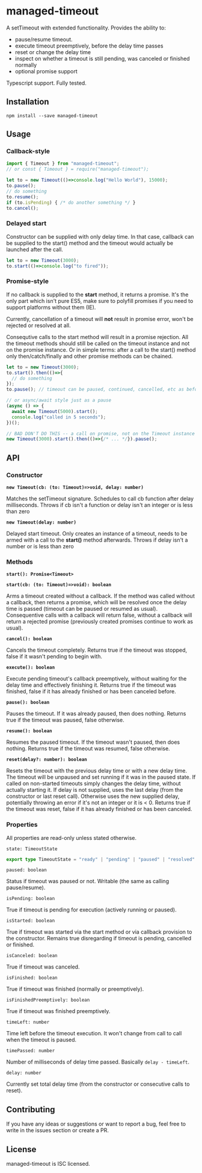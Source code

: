 # managed-timeout

A setTimeout with extended functionality. Provides the ability to:
- pause/resume timeout.
- execute timeout preemptively, before the delay time passes
- reset or change the delay time
- inspect on whether a timeout is still pending, was canceled or finished normally
- optional promise support

Typescript support. Fully tested.

## Installation

`npm install --save managed-timeout`

## Usage
### Callback-style

```js
import { Timeout } from "managed-timeout";
// or const { Timeout } = require("managed-timeout");

let to = new Timeout(()=>console.log("Hello World"), 15000);
to.pause();
// do something
to.resume();
if (to.isPending) { /* do another something */ }
to.cancel();
```

### Delayed start

Constructor can be supplied with only delay time. In that case, callback
can be supplied to the start() method and the timeout would actually be launched
after the call.

```js
let to = new Timeout(3000);
to.start(()=>console.log("to fired"));
```

### Promise-style

If no callback is supplied to the **start** method, it returns a promise.
It's the only part which isn't pure ES5, make sure to polyfill promises
if you need to support platforms without them (IE).

Currently, cancellation of a timeout will __not__ result in promise error,
won't be rejected or resolved at all.

Consequtive calls to the start method will result in a promise rejection.
All the timeout methods should still be called on the timeout instance and not
on the promise instance. Or in simple terms: after a call to the start() method
only then/catch/finally and other promise methods can be chained.

```js
let to = new Timeout(3000);
to.start().then(()=>{
  // do something
});
to.pause(); // timeout can be paused, continued, cancelled, etc as before

// or async/await style just as a pause
(async () => {
  await new Timeout(5000).start();
  console.log("called in 5 seconds");
})();

// BAD DON'T DO THIS -- a call on promise, not on the Timeout instance
new Timeout(3000).start().then(()=>{/* ... */}).pause();
```

## API

### Constructor
**`new Timeout(cb: (to: Timeout)=>void, delay: number)`**

Matches the setTimeout signature. Schedules to call cb function after delay milliseconds.
Throws if cb isn't a function or delay isn't an integer or is less than zero

**`new Timeout(delay: number)`**

Delayed start timeout. Only creates an instance of a timeout, needs to be armed with a call
to the **start()** method afterwards.
Throws if delay isn't a number or is less than zero

### Methods

**`start(): Promise<Timeout>`**

**`start(cb: (to: Timeout)=>void): boolean`**

Arms a timeout created without a callback. If the method was called without
a callback, then returns a promise, which will be resolved once the delay time
is passed (timeout can be paused or resumed as usual).
Consequentive calls with a callback will return false, without a callback will
return a rejected promise (previously created promises continue to work as usual).

**`cancel(): boolean`**

Cancels the timeout completely.
Returns true if the timeout was stopped, false if it wasn't pending to begin with.

**`execute(): boolean`**

Execute pending timeout's callback preemptively, without waiting for the delay
time and effectively finishing it.
Returns true if the timeout was finished, false if it has already finished
or has been canceled before.

**`pause(): boolean`**

Pauses the timeout. If it was already paused, then does nothing.
Returns true if the timeout was paused, false otherwise.

**`resume(): boolean`**

Resumes the paused timeout. If the timeout wasn't paused, then does nothing.
Returns true if the timeout was resumed, false otherwise.

**`reset(delay?: number): boolean`**

Resets the timeout with the previous delay time or with a new delay time.
The timeout will be unpaused and set running if it was in the paused state.
If called on non-started timeouts simply changes the delay time, without actually
starting it. If delay is not supplied, uses the last delay (from the constructor
or last reset call). Otherwise uses the new supplied delay, potentially throwing
an error if it's not an integer or it is < 0.
Returns true if the timeout was reset, false if it has already finished or has
been canceled.

### Properties

All properties are read-only unless stated otherwise.

`state: TimeoutState`
```ts
export type TimeoutState = "ready" | "pending" | "paused" | "resolved" | "cancelled";
```

`paused: boolean`

Status if timeout was paused or not. Writable (the same as calling pause/resume).

`isPending: boolean`

True if timeout is pending for execution (actively running or paused).

`isStarted: boolean`

True if timeout was started via the start method or via callback provision to the
constructor. Remains true disregarding if timeout is pending, cancelled or finished.

`isCanceled: boolean`

True if timeout was canceled.

`isFinished: boolean`

True if timeout was finished (normally or preemptively).

`isFinishedPreemptively: boolean`

True if timeout was finished preemptively.

`timeLeft: number`

Time left before the timeout execution. It won't change from call to call when the timeout is paused.

`timePassed: number`

 Number of milliseconds of delay time passed. Basically `delay - timeLeft`.

`delay: number`

Currently set total delay time (from the constructor or consecutive calls to reset).

## Contributing
If you have any ideas or suggestions or want to report a bug, feel free to
write in the issues section or create a PR.

## License
managed-timeout is ISC licensed.